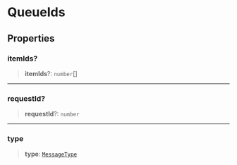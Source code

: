 # QueueIds

## Properties

### itemIds?

> **itemIds**?: `number`[]

***

### requestId?

> **requestId**?: `number`

***

### type

> **type**: [`MessageType`](reference/enumerations/MessageType.md)
